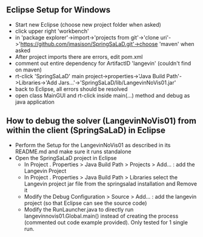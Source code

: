

## Eclipse Setup for Windows

  * Start new Eclipse (choose new project folder when asked)
  * click upper right 'workbench'
  * in 'package explorer'->import->'projects from git'->'clone uri'->'https://github.com/jmasison/SpringSaLaD.git'->choose 'maven' when asked
  * After project imports there are errors, edit pom.xml
  * comment out entire dependency for ArtifactID 'langevin' (couldn't find on maven)
  * rt-click 'SpringSaLaD' main project->properties->'Java Build Path'->Libraries->'Add Jars...'->'SpringSaLaD/lib/LangevinNoVis01.jar'
  * back to Eclipse, all errors should be resolved
  * open class MainGUI and rt-click inside main(...) method and debug as java application


## How to debug the solver (LangevinNoVis01) from within the client (SpringSaLaD) in Eclipse

* Perform the Setup for the LangevinNoVis01 as described in its README.md and make sure it runs standalone
* Open the SpringSaLaD project in Eclipse
    * In Project . Properties > Java Build Path > Projects > Add... : add the Langevin Project
    * In Project . Properties > Java Build Path > Libraries select the Langevin project jar file from the springsalad installation and Remove it
    * Modify the Debug Configuration > Source > Add... : add the langevin project (so that Eclipse can see the source code)
    * Modify the RunLauncher.java to directly run langevinnovis01.Global.main() instead of creating the process (commented out code example provided). Only tested for 1 single run.


